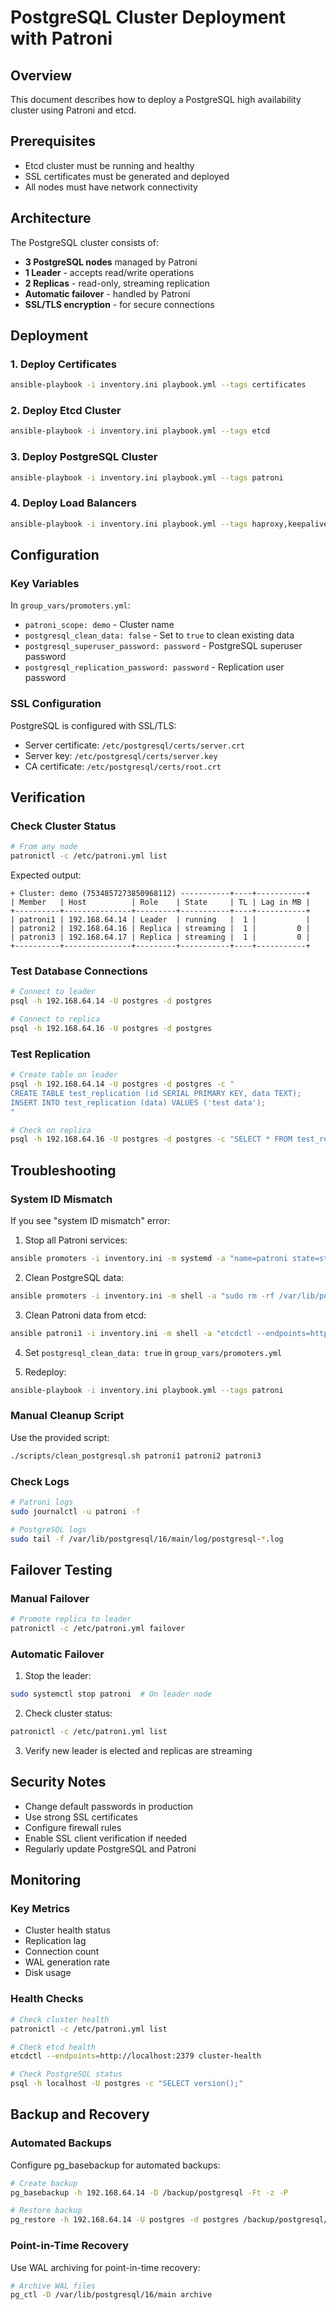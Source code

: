 # PostgreSQL Cluster Deployment with Patroni

## Overview

This document describes how to deploy a PostgreSQL high availability cluster using Patroni and etcd.

## Prerequisites

- Etcd cluster must be running and healthy
- SSL certificates must be generated and deployed
- All nodes must have network connectivity

## Architecture

The PostgreSQL cluster consists of:
- **3 PostgreSQL nodes** managed by Patroni
- **1 Leader** - accepts read/write operations
- **2 Replicas** - read-only, streaming replication
- **Automatic failover** - handled by Patroni
- **SSL/TLS encryption** - for secure connections

## Deployment

### 1. Deploy Certificates

```bash
ansible-playbook -i inventory.ini playbook.yml --tags certificates
```

### 2. Deploy Etcd Cluster

```bash
ansible-playbook -i inventory.ini playbook.yml --tags etcd
```

### 3. Deploy PostgreSQL Cluster

```bash
ansible-playbook -i inventory.ini playbook.yml --tags patroni
```

### 4. Deploy Load Balancers

```bash
ansible-playbook -i inventory.ini playbook.yml --tags haproxy,keepalived
```

## Configuration

### Key Variables

In `group_vars/promoters.yml`:

- `patroni_scope: demo` - Cluster name
- `postgresql_clean_data: false` - Set to `true` to clean existing data
- `postgresql_superuser_password: password` - PostgreSQL superuser password
- `postgresql_replication_password: password` - Replication user password

### SSL Configuration

PostgreSQL is configured with SSL/TLS:
- Server certificate: `/etc/postgresql/certs/server.crt`
- Server key: `/etc/postgresql/certs/server.key`
- CA certificate: `/etc/postgresql/certs/root.crt`

## Verification

### Check Cluster Status

```bash
# From any node
patronictl -c /etc/patroni.yml list
```

Expected output:
```
+ Cluster: demo (7534857273850968112) -----------+----+-----------+
| Member   | Host          | Role    | State     | TL | Lag in MB |
+----------+---------------+---------+-----------+----+-----------+
| patroni1 | 192.168.64.14 | Leader  | running   |  1 |           |
| patroni2 | 192.168.64.16 | Replica | streaming |  1 |         0 |
| patroni3 | 192.168.64.17 | Replica | streaming |  1 |         0 |
+----------+---------------+---------+-----------+----+-----------+
```

### Test Database Connections

```bash
# Connect to leader
psql -h 192.168.64.14 -U postgres -d postgres

# Connect to replica
psql -h 192.168.64.16 -U postgres -d postgres
```

### Test Replication

```bash
# Create table on leader
psql -h 192.168.64.14 -U postgres -d postgres -c "
CREATE TABLE test_replication (id SERIAL PRIMARY KEY, data TEXT);
INSERT INTO test_replication (data) VALUES ('test data');
"

# Check on replica
psql -h 192.168.64.16 -U postgres -d postgres -c "SELECT * FROM test_replication;"
```

## Troubleshooting

### System ID Mismatch

If you see "system ID mismatch" error:

1. Stop all Patroni services:
```bash
ansible promoters -i inventory.ini -m systemd -a "name=patroni state=stopped" --become
```

2. Clean PostgreSQL data:
```bash
ansible promoters -i inventory.ini -m shell -a "sudo rm -rf /var/lib/postgresql/16/main/*" --become
```

3. Clean Patroni data from etcd:
```bash
ansible patroni1 -i inventory.ini -m shell -a "etcdctl --endpoints=http://192.168.64.14:2379 rm /service/demo --recursive" --become
```

4. Set `postgresql_clean_data: true` in `group_vars/promoters.yml`

5. Redeploy:
```bash
ansible-playbook -i inventory.ini playbook.yml --tags patroni
```

### Manual Cleanup Script

Use the provided script:

```bash
./scripts/clean_postgresql.sh patroni1 patroni2 patroni3
```

### Check Logs

```bash
# Patroni logs
sudo journalctl -u patroni -f

# PostgreSQL logs
sudo tail -f /var/lib/postgresql/16/main/log/postgresql-*.log
```

## Failover Testing

### Manual Failover

```bash
# Promote replica to leader
patronictl -c /etc/patroni.yml failover
```

### Automatic Failover

1. Stop the leader:
```bash
sudo systemctl stop patroni  # On leader node
```

2. Check cluster status:
```bash
patronictl -c /etc/patroni.yml list
```

3. Verify new leader is elected and replicas are streaming

## Security Notes

- Change default passwords in production
- Use strong SSL certificates
- Configure firewall rules
- Enable SSL client verification if needed
- Regularly update PostgreSQL and Patroni

## Monitoring

### Key Metrics

- Cluster health status
- Replication lag
- Connection count
- WAL generation rate
- Disk usage

### Health Checks

```bash
# Check cluster health
patronictl -c /etc/patroni.yml list

# Check etcd health
etcdctl --endpoints=http://localhost:2379 cluster-health

# Check PostgreSQL status
psql -h localhost -U postgres -c "SELECT version();"
```

## Backup and Recovery

### Automated Backups

Configure pg_basebackup for automated backups:

```bash
# Create backup
pg_basebackup -h 192.168.64.14 -D /backup/postgresql -Ft -z -P

# Restore backup
pg_restore -h 192.168.64.14 -U postgres -d postgres /backup/postgresql/base.tar
```

### Point-in-Time Recovery

Use WAL archiving for point-in-time recovery:

```bash
# Archive WAL files
pg_ctl -D /var/lib/postgresql/16/main archive
``` 